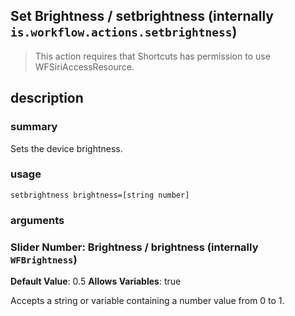
## Set Brightness / setbrightness (internally `is.workflow.actions.setbrightness`)


> This action requires that Shortcuts has permission to use WFSiriAccessResource.


## description
### summary
Sets the device brightness.


### usage
`setbrightness brightness=[string number]`

### arguments
### Slider Number: Brightness / brightness (internally `WFBrightness`)
**Default Value**: 0.5
**Allows Variables**: true


Accepts a string 
or variable
containing a number value from 0 to 1.
